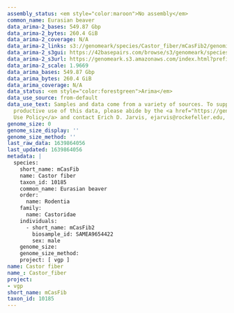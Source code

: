 ```yaml
---
assembly_status: <em style="color:maroon">No assembly</em>
common_name: Eurasian beaver
data_arima-2_bases: 549.87 Gbp
data_arima-2_bytes: 260.4 GiB
data_arima-2_coverage: N/A
data_arima-2_links: s3://genomeark/species/Castor_fiber/mCasFib2/genomic_data/arima/<br>
data_arima-2_s3gui: https://42basepairs.com/browse/s3/genomeark/species/Castor_fiber/mCasFib2/genomic_data/arima/
data_arima-2_s3url: https://genomeark.s3.amazonaws.com/index.html?prefix=species/Castor_fiber/mCasFib2/genomic_data/arima/
data_arima-2_scale: 1.9669
data_arima_bases: 549.87 Gbp
data_arima_bytes: 260.4 GiB
data_arima_coverage: N/A
data_status: <em style="color:forestgreen">Arima</em>
data_use_source: from-default
data_use_text: Samples and data come from a variety of sources. To support fair and
  productive use of this data, please abide by the <a href="https://genome10k.soe.ucsc.edu/data-use-policies/">Data
  Use Policy</a> and contact Erich D. Jarvis, ejarvis@rockefeller.edu, with any questions.
genome_size: 0
genome_size_display: ''
genome_size_method: ''
last_raw_data: 1639864056
last_updated: 1639864056
metadata: |
  species:
    short_name: mCasFib
    name: Castor fiber
    taxon_id: 10185
    common_name: Eurasian beaver
    order:
      name: Rodentia
    family:
      name: Castoridae
    individuals:
      - short_name: mCasFib2
        biosample_id: SAMEA9654422
        sex: male
    genome_size:
    genome_size_method:
    project: [ vgp ]
name: Castor fiber
name_: Castor_fiber
project:
- vgp
short_name: mCasFib
taxon_id: 10185
---
```

